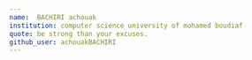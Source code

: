 ```yaml
---
name:  BACHIRI achouak 
institution: computer science university of mohamed boudiaf 
quote: be strong than your excuses.
github_user: achouakBACHIRI
---
```



